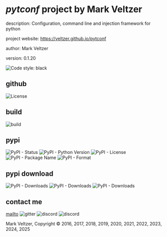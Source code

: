 # *pytconf* project by Mark Veltzer

description: Configuration, command line and injection framework for python

project website: https://veltzer.github.io/pytconf

author: Mark Veltzer

version: 0.1.20

![Code style: black](https://img.shields.io/badge/code%20style-black-000000.svg)

## github

![License](https://img.shields.io/github/license/veltzer/pytconf)

## build

![build](https://github.com/veltzer/pytconf/workflows/build/badge.svg)

## pypi

![PyPI - Status](https://img.shields.io/pypi/status/pytconf)
![PyPI - Python Version](https://img.shields.io/pypi/pyversions/pytconf)
![PyPI - License](https://img.shields.io/pypi/l/pytconf)
![PyPI - Package Name](https://img.shields.io/pypi/v/pytconf)
![PyPI - Format](https://img.shields.io/pypi/format/pytconf)

## pypi download

![PyPI - Downloads](https://img.shields.io/pypi/dd/pytconf)
![PyPI - Downloads](https://img.shields.io/pypi/dw/pytconf)
![PyPI - Downloads](https://img.shields.io/pypi/dm/pytconf)



## contact me
[mailto](mailto:mark.veltzer@gmail.com)
![gitter](https://img.shields.io/gitter/room/veltzer/mark.veltzer)
![discord](https://img.shields.io/discord/719336281624281119)
![discord](https://img.shields.io/discord/719336282194444302)

Mark Veltzer, Copyright © 2016, 2017, 2018, 2019, 2020, 2021, 2022, 2023, 2024, 2025
